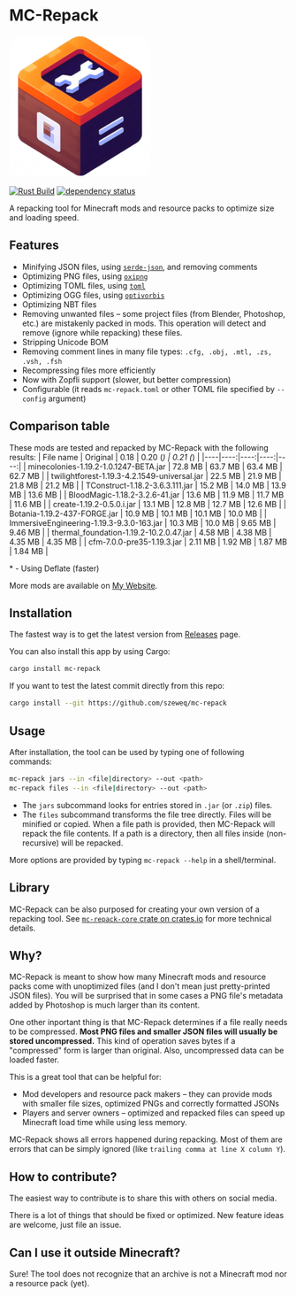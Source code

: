 # MC-Repack
![Logo](https://raw.githubusercontent.com/szeweq/mc-repack/master/mc-repack-logo.png)

[![Rust Build](https://github.com/szeweq/mc-repack/actions/workflows/rust-build.yml/badge.svg)](https://github.com/szeweq/mc-repack/actions/workflows/rust-build.yml)
[![dependency status](https://deps.rs/repo/github/szeweq/mc-repack/status.svg)](https://deps.rs/repo/github/szeweq/mc-repack)

A repacking tool for Minecraft mods and resource packs to optimize size and loading speed.

## Features
- Minifying JSON files, using [`serde-json`](https://crates.io/crates/serde-json), and removing comments
- Optimizing PNG files, using [`oxipng`](https://crates.io/crates/oxipng)
- Optimizing TOML files, using [`toml`](https://crates.io/crates/toml)
- Optimizing OGG files, using [`optivorbis`](https://crates.io/crates/optivorbis)
- Optimizing NBT files
- Removing unwanted files – some project files (from Blender, Photoshop, etc.) are mistakenly packed in mods. This operation will detect and remove (ignore while repacking) these files.
- Stripping Unicode BOM
- Removing comment lines in many file types: `.cfg, .obj, .mtl, .zs, .vsh, .fsh`
- Recompressing files more efficiently
- Now with Zopfli support (slower, but better compression)
- Configurable (it reads `mc-repack.toml` or other TOML file specified by `--config` argument)

## Comparison table
These mods are tested and repacked by MC-Repack with the following results:
| File name | Original | 0.18 | 0.20 (*) | 0.21 (*) |
|----|----:|----:|----:|----:|
| minecolonies-1.19.2-1.0.1247-BETA.jar | 72.8 MB | 63.7 MB | 63.4 MB | 62.7 MB |
| twilightforest-1.19.3-4.2.1549-universal.jar | 22.5 MB | 21.9 MB | 21.8 MB | 21.2 MB |
| TConstruct-1.18.2-3.6.3.111.jar | 15.2 MB | 14.0 MB | 13.9 MB | 13.6 MB |
| BloodMagic-1.18.2-3.2.6-41.jar | 13.6 MB | 11.9 MB | 11.7 MB | 11.6 MB |
| create-1.19.2-0.5.0.i.jar | 13.1 MB | 12.8 MB | 12.7 MB | 12.6 MB |
| Botania-1.19.2-437-FORGE.jar | 10.9 MB | 10.1 MB | 10.1 MB | 10.0 MB |
| ImmersiveEngineering-1.19.3-9.3.0-163.jar | 10.3 MB | 10.0 MB | 9.65 MB | 9.46 MB |
| thermal_foundation-1.19.2-10.2.0.47.jar | 4.58 MB | 4.38 MB | 4.35 MB | 4.35 MB |
| cfm-7.0.0-pre35-1.19.3.jar | 2.11 MB | 1.92 MB | 1.87 MB | 1.84 MB |

\* - Using Deflate (faster)

More mods are available on [My Website](https://szeweq.xyz/mc-repack/mods).

## Installation
The fastest way is to get the latest version from [Releases](https://github.com/szeweq/mc-repack/releases/latest) page.

You can also install this app by using Cargo:
```sh
cargo install mc-repack
```

If you want to test the latest commit directly from this repo:
```sh
cargo install --git https://github.com/szeweq/mc-repack
```

## Usage
After installation, the tool can be used by typing one of following commands:
```sh
mc-repack jars --in <file|directory> --out <path>
mc-repack files --in <file|directory> --out <path>
```
- The `jars` subcommand looks for entries stored in `.jar` (or `.zip`) files.
- The `files` subcommand transforms the file tree directly. Files will be minified or copied.
When a file path is provided, then MC-Repack will repack the file contents. If a path is a directory, then all files inside (non-recursive) will be repacked.

More options are provided by typing `mc-repack --help` in a shell/terminal.

## Library
MC-Repack can be also purposed for creating your own version of a repacking tool. See [`mc-repack-core` crate on crates.io](https://crates.io/crates/mc-repack-core) for more technical details.

## Why?
MC-Repack is meant to show how many Minecraft mods and resource packs come with unoptimized files (and I don't mean just pretty-printed JSON files). You will be surprised that in some cases a PNG file's metadata added by Photoshop is much larger than its content.

One other inportant thing is that MC-Repack determines if a file really needs to be compressed. **Most PNG files and smaller JSON files will usually be stored uncompressed.** This kind of operation saves bytes if a "compressed" form is larger than original. Also, uncompressed data can be loaded faster.

This is a great tool that can be helpful for:
- Mod developers and resource pack makers – they can provide mods with smaller file sizes, optimized PNGs and correctly formatted JSONs
- Players and server owners – optimized and repacked files can speed up Minecraft load time while using less memory.

MC-Repack shows all errors happened during repacking. Most of them are errors that can be simply ignored (like `trailing comma at line X column Y`).

## How to contribute?
The easiest way to contribute is to share this with others on social media.

There is a lot of things that should be fixed or optimized. New feature ideas are welcome, just file an issue.

## Can I use it outside Minecraft?
Sure! The tool does not recognize that an archive is not a Minecraft mod nor a resource pack (yet).
